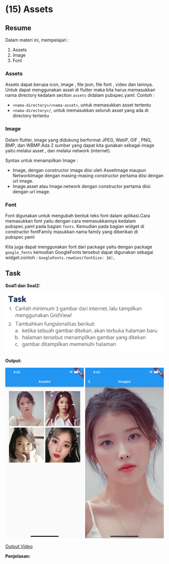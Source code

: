 # (15) Assets

## Resume

Dalam materi ini, mempelajari :

1. Assets
2. Image
3. Font

### Assets

Assets dapat berupa icon, image , file json, file font , video dan lainnya. Untuk dapat menggunakan asset di flutter maka kita harus memasukkan nama directory kedalam section `assets` didalam pubspec.yaml.
Contoh :

- `<nama-directory>/<nama-asset>`, untuk memasukkan asset tertentu
- `<nama-directory>/`, untuk memasukkan seluruh asset yang ada di directory tertentu

### Image

Dalam flutter, image yang didukung berformat JPEG, WebP, GIF , PNG, BMP, dan WBMP.Ada 2 sumber yang dapat kita gunakan sebagai image yaitu melalui asset , dan melalui network (internet).

Syntax untuk menampilkan Image :

- Image, dengan constructor image diisi oleh AssetImage maupun NetworkImage dengan masing-masing constructor pertama diisi dengan url image.
- Image.asset atau Image.network dengan constructor pertama diisi dengan url image.

### Font

Font digunakan untuk mengubah bentuk teks font dalam aplikasi.Cara memasukkan font yaitu dengan cara memasukkannya kedalam pubspec.yaml pada bagian `fonts`. Kemudian pada bagian widget di constructor fontFamily masukkan nama family yang diberikan di pubspec.yaml

Kita juga dapat menggunakan font dari package yaitu dengan package `google_fonts` kemudian GoogleFonts tersebut dapat digunakan sebagai widget.contoh :
`GoogleFonts.rowdies(fontSize: 16),`

## Task

**Soal1 dan Soal2:**

<img src="screenshots/Soal.png" alt="Soal" width="500" />

**Output:**

<img src="screenshots/Hasil1.png" alt="Hasil1" width="250" />
<img src="screenshots/Hasil2.png" alt="Hasil2" width="250" />

<a href="screenshots/Hasil-Play.mp4" title="Link Title">Output Video</a>

**Penjelasan:**
